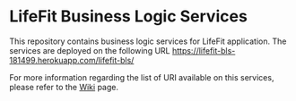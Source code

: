 # LifeFit Business Logic Services

This repository contains business logic services for LifeFit application. The services are deployed on the following URL https://lifefit-bls-181499.herokuapp.com/lifefit-bls/

For more information regarding the list of URI available on this services, please refer to the [Wiki](https://github.com/Lifefit-IntroSDE/business-logic-services/wiki) page.


